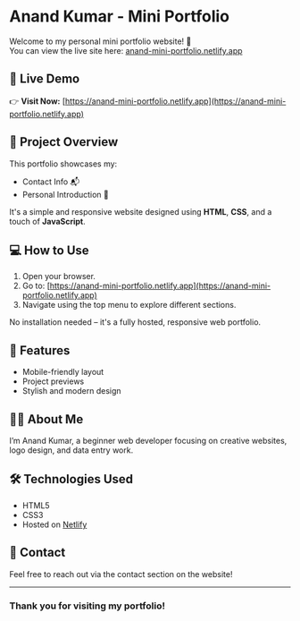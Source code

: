 # Anand Kumar - Mini Portfolio

Welcome to my personal mini portfolio website! 🚀  
You can view the live site here: [anand-mini-portfolio.netlify.app](https://anand-mini-portfolio.netlify.app)

## 🔗 Live Demo
👉 **Visit Now:** [https://anand-mini-portfolio.netlify.app](https://anand-mini-portfolio.netlify.app)

## 📁 Project Overview

This portfolio showcases my:

- Contact Info 📬  
- Personal Introduction 👋  

It's a simple and responsive website designed using **HTML**, **CSS**, and a touch of **JavaScript**.

## 💻 How to Use

1. Open your browser.
2. Go to: [https://anand-mini-portfolio.netlify.app](https://anand-mini-portfolio.netlify.app)
3. Navigate using the top menu to explore different sections.

No installation needed – it's a fully hosted, responsive web portfolio.

## 📱 Features

- Mobile-friendly layout
- Project previews
- Stylish and modern design

## 🧑‍💼 About Me

I’m Anand Kumar, a beginner web developer focusing on creative websites, logo design, and data entry work.

## 🛠️ Technologies Used

- HTML5  
- CSS3  
- Hosted on [Netlify](https://www.netlify.com)

## 📩 Contact

Feel free to reach out via the contact section on the website!

---

### Thank you for visiting my portfolio!
